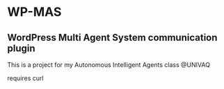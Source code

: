 # WP-MAS
## WordPress Multi Agent System communication plugin

This is a project for my Autonomous Intelligent Agents class @UNIVAQ

requires curl